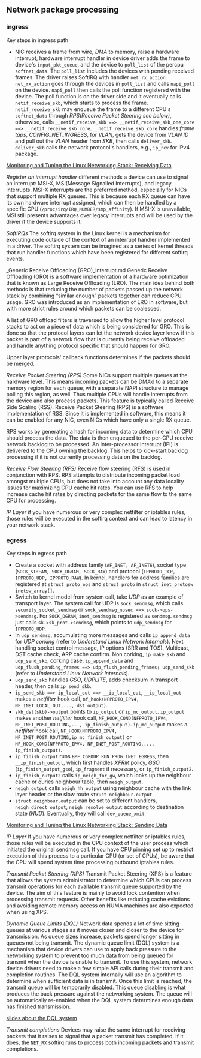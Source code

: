 ## Network package processing
### ingress
Key steps in ingress path
  - NIC receives a frame from wire, _DMA_ to memory, raise a hardware interrupt, hardware interrupt handler in device driver adds the frame to device's `input_pkt_queue`, and the device to `poll_list` of the percpu `softnet_data`. The `poll_list` includes the devices with pending received frames. The driver raises SoftIRQ with handler `net_rx_action`. `net_rx_action` goes through the devices in `poll_list` and calls `napi_poll` on the device. `napi_poll` then calls the poll function registered with the device. The poll function is on the driver side and it eventually calls `netif_receive_skb`, which starts to process the frame. `netif_receive_skb` may enqueue the frame to a different CPU's `softnet_data` through _RPS(Receive Packet Steering see below)_, otherwise, calls `__netif_receive_skb ==> __netif_receive_skb_one_core ==> __netif_receive_skb_core`. `__netif_receive_skb_core` handles _frame taps_, _CONFIG_NET_INGRESS_, for _VLAN_, gets the device from _VLAN ID_ and pull out the _VLAN_ header from _SKB_, then calls `deliver_skb`. `deliver_skb` calls the network protocol's handlers, e.g., `ip_rcv` for IPv4 package.

[Monitoring and Tuning the Linux Networking Stack: Receiving Data](https://blog.packagecloud.io/eng/2016/06/22/monitoring-tuning-linux-networking-stack-receiving-data/)

_Register an interrupt handler_
different methods a device can use to signal an interrupt: MSI-X, MSI(Message Signalled Interrupts), and legacy interrupts. MSI-X interrupts are the preferred method, especially for NICs that support multiple RX queues. This is because each RX queue can have its own hardware interrupt assigned, which can then be handled by a specific CPU (`/proc/irq/IRQ_NUMBER/smp_affinity`). If MSI-X is unavailable, MSI still presents advantages over legacy interrupts and will be used by the driver if the device supports it.

_SoftIRQs_
The softirq system in the Linux kernel is a mechanism for executing code outside of the context of an interrupt handler implemented in a driver.
The softirq system can be imagined as a series of kernel threads that run handler functions which have been registered for different softirq events.

_Generic Receive Offloading (GRO)_interrupt.md
Generic Receive Offloading (GRO) is a software implementation of a hardware optimization that is known as Large Receive Offloading (LRO). The main idea behind both methods is that reducing the number of packets passed up the network stack by combining “similar enough” packets together can reduce CPU usage. GRO was introduced as an implementation of LRO in software, but with more strict rules around which packets can be coalesced.

A list of GRO offload filters is traversed to allow the higher level protocol stacks to act on a piece of data which is being considered for GRO. This is done so that the protocol layers can let the network device layer know if this packet is part of a network flow that is currently being receive offloaded and handle anything protocol specific that should happen for GRO.

Upper layer protocols' callback functions determines if the packets should be merged.

_Receive Packet Steering (RPS)_
Some NICs support multiple queues at the hardware level. This means incoming packets can be DMA’d to a separate memory region for each queue, with a separate NAPI structure to manage polling this region, as well. Thus multiple CPUs will handle interrupts from the device and also process packets.
This feature is typically called Receive Side Scaling (RSS). Receive Packet Steering (RPS) is a software implementation of RSS. Since it is implemented in software, this means it can be enabled for any NIC, even NICs which have only a single RX queue.

RPS works by generating a hash for incoming data to determine which CPU should process the data. The data is then enqueued to the per-CPU receive network backlog to be processed. An Inter-processor Interrupt (IPI) is delivered to the CPU owning the backlog. This helps to kick-start backlog processing if it is not currently processing data on the backlog.

_Receive Flow Steering (RFS)_
Receive flow steering (RFS) is used in conjunction with RPS. RPS attempts to distribute incoming packet load amongst multiple CPUs, but does not take into account any data locality issues for maximizing CPU cache hit rates. You can use RFS to help increase cache hit rates by directing packets for the same flow to the same CPU for processing.


_IP Layer_
if you have numerous or very complex netfilter or iptables rules, those rules will be executed in the softirq context and can lead to latency in your network stack.



### egress
Key steps in egress path
  - Create a socket with address family (`AF_INET, AF_INET6`), socket type (`SOCK_STREAM, SOCK_DGRAM, SOCK_RAW`) and protocol (`IPPROTO_TCP, IPPROTO_UDP, IPPROTO_RAW`). In kernel, handlers for address families are registered at `struct proto_ops` and `struct proto` in `struct inet_protosw inetsw_array[]`.
  - Switch to kernel model from system call, take _UDP_ as an example of transport layer. The system call for UDP is `sock_sendmsg`, which calls `security_socket_sendmsg` or `sock_sendmsg_nosec ==> sock->ops->sendmsg`. For `SOCK_DGRAM`, `inet_sendmsg` is registered as `sendmsg`. `sendmsg` just calls `sk->sk_prot->sendmsg`, which points to `udp_sendmsg` for `IPPROTO_UDP`.
  - In `udp_sendmsg`, accumulating more messages and calls `ip_append_data` for _UDP corking_ (refer to _Understand Linux Network Internals_). Next handling socket control message, IP options (SRR and TOS), Multicast, DST cache check, ARP cache confirm. Non corking, `ip_make_skb` and `udp_send_skb`; corking case, `ip_append_data` and `udp_flush_pending_frames ==> udp_flush_pending_frames; udp_send_skb` (refer to _Understand Linux Network Internals_).
  - `udp_send_skb` handles _GSO_, _UDPLITE_, adds checksum in transport header, then calls `ip_send_skb`.
  - `ip_send_skb ==> ip_local_out ==> __ip_local_out`,  `__ip_local_out` makes a _netfilter_ hook call, `nf_hook(NFPROTO_IPV4, NF_INET_LOCAL_OUT,..., dst_output)`.
  - `skb_dst(skb)->output` points to `ip_output` or `ip_mc_output`. `ip_output` makes another _netfilter_ hook call, `NF_HOOK_COND(NFPROTO_IPV4, NF_INET_POST_ROUTING,..., ip_finish_output)`. `ip_mc_output` makes a _netfilter_ hook call, `NF_HOOK(NFPROTO_IPV4, NF_INET_POST_ROUTING,ip_mc_finish_output)` or `NF_HOOK_COND(NFPROTO_IPV4, NF_INET_POST_ROUTING,..., ip_finish_output)`.
  - `ip_finish_output` runs `BPF_CGROUP_RUN_PROG_INET_EGRESS`, then `__ip_finish_output`, which first handles _XFRM_ policy, _GSO_ (`ip_finish_output_gso`), `ip_fragment` if necessary, or `ip_finish_output2`.
  - `ip_finish_output2` calls `ip_neigh_for_gw`, which looks up the neighbour cache or quries neighbour table, then `neigh_output`.
  - `neigh_output` calls `neigh_hh_output` using neighbour cache with the link layer header or the slow route `struct neighbour.output`
  - `struct neighbour.output` can be set to different handlers, `neigh_direct_output`, `neigh_resolve_output` according to destination state (_NUD_). Eventually, they will call `dev_queue_xmit`

  
[Monitoring and Tuning the Linux Networking Stack: Sending Data](https://blog.packagecloud.io/eng/2017/02/06/monitoring-tuning-linux-networking-stack-sending-data/)

_IP Layer_
If you have numerous or very complex netfilter or iptables rules, those rules will be executed in the CPU context of the user process which initiated the original sendmsg call. If you have CPU pinning set up to restrict execution of this process to a particular CPU (or set of CPUs), be aware that the CPU will spend system time processing outbound iptables rules.

_Transmit Packet Steering (XPS)_
Transmit Packet Steering (XPS) is a feature that allows the system administrator to determine which CPUs can process transmit operations for each available transmit queue supported by the device. The aim of this feature is mainly to avoid lock contention when processing transmit requests. Other benefits like reducing cache evictions and avoiding remote memory access on NUMA machines are also expected when using XPS.

_Dynamic Queue Limits (DQL)_
Network data spends a lot of time sitting queues at various stages as it moves closer and closer to the device for transmission. As queue sizes increase, packets spend longer sitting in queues not being transmit.
The dynamic queue limit (DQL) system is a mechanism that device drivers can use to apply back pressure to the networking system to prevent too much data from being queued for transmit when the device is unable to transmit.
To use this system, network device drivers need to make a few simple API calls during their transmit and completion routines. The DQL system internally will use an algorithm to determine when sufficient data is in transmit. Once this limit is reached, the transmit queue will be temporarily disabled. This queue disabling is what produces the back pressure against the networking system. The queue will be automatically re-enabled when the DQL system determines enough data has finished transmission.

[slides about the DQL system](https://blog.linuxplumbersconf.org/2012/wp-content/uploads/2012/08/bql_slide.pdf)

_Transmit completions_
Devices may raise the same interrupt for receiving packets that it raises to signal that a packet transmit has completed. If it does, the `NET_RX` softirq runs to process both incoming packets and transmit completions.
